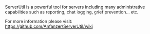 ServerUtil is a powerful tool for servers including many administrative
capabilities such as reporting, chat logging, grief prevention... etc.

For more information please visit: https://github.com/Anfanzer/ServerUtil/wiki
